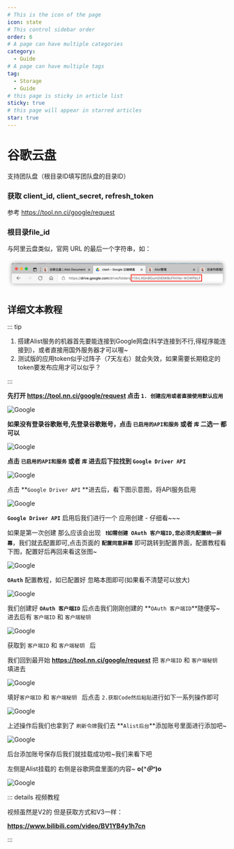 ```yaml
---
# This is the icon of the page
icon: state
# This control sidebar order
order: 6
# A page can have multiple categories
category:
  - Guide
# A page can have multiple tags
tag:
  - Storage
  - Guide
# this page is sticky in article list
sticky: true
# this page will appear in starred articles
star: true
---
```


# 谷歌云盘

支持团队盘（根目录ID填写团队盘的目录ID）

### 获取 client_id, client_secret, refresh_token

参考 https://tool.nn.ci/google/request

### 根目录file_id

与阿里云盘类似，官网 URL 的最后一个字符串，如：

![google](/img/drivers/googledrive.png)

## 详细文本教程

::: tip

1. 搭建Alist服务的机器首先要能连接到Google网盘(科学连接到不行,得程序能连接到)，或者直接用国外服务器才可以喔~
2. 测试版的应用token似乎过阵子（7天左右）就会失效，如果需要长期稳定的token要发布应用才可以似乎？

:::



**先打开 https://tool.nn.ci/google/request   点击 `1. 创建应用或者直接使用默认应用`**

![Google](/img/drivers/google/Google-0.png)

**如果没有登录谷歌账号,先登录谷歌账号，点击 `已启用的API和服务` 或者 `库` 二选一 都可以**

![Google](/img/drivers/google/Google-1.png)

**点击 `已启用的API和服务` 或者 `库` 进去后下拉找到 `Google Driver API`**

![Google](/img/drivers/google/Google-2.png)

点击 **`Google Driver API` **进去后，看下图示意图，将API服务启用

![Google](/img/drivers/google/Google-3.png)

 **`Google Driver API`** 启用后我们进行一个 应用创建 - 仔细看~~~

如果是第一次创建 那么应该会出现 **` ❗如需创建 OAuth 客户端ID,您必须先配置统一屏幕`**，我们就去配置即可,点击页面的  **`配置同意屏幕`** 即可跳转到配置界面，配置教程看下图，配置好后再回来看这张图~

![Google](/img/drivers/google/Google-4-1.png)

**`OAuth`** 配置教程，如已配置好 忽略本图即可(如果看不清楚可以放大)

![Google](/img/drivers/google/Google-6.png)

我们创建好 **`OAuth 客户端ID`** 后点击我们刚刚创建的 **`OAuth 客户端ID`**随便写~ 进去后有  `客户端ID`  和  `客户端秘钥 `

![Google](/img/drivers/google/Google-7.png)

获取到 `客户端ID`  和  `客户端秘钥 ` 后

我们回到最开始 **https://tool.nn.ci/google/request** 把 `客户端ID`  和  `客户端秘钥 ` 填进去

![Google](/img/drivers/google/Google-8.png)

填好`客户端ID`  和  `客户端秘钥 ` 后点击 `2.获取Code然后粘贴`进行如下一系列操作即可

![Google](/img/drivers/google/Google-11-1.png)

上述操作后我们也拿到了 `刷新令牌`我们去 **`Alist后台`**添加账号里面进行添加吧~

![Google](/img/drivers/google/Google-12-1.png)

后台添加账号保存后我们就挂载成功啦~我们来看下吧

左侧是Alist挂载的 右侧是谷歌网盘里面的内容~ **o(*^＠^*)o**

![Google](/img/drivers/google/Google-13-1.png)



::: details 视频教程

视频虽然是V2的 但是获取方式和V3一样：

**https://www.bilibili.com/video/BV1YB4y1h7cn**

:::
